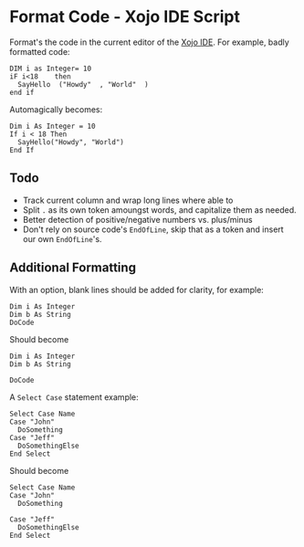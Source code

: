 Format Code - Xojo IDE Script
=============================

Format's the code in the current editor of the [Xojo IDE](http://www.xojo.com).
For example, badly formatted code:

    DIM i as Integer= 10
    iF i<18    then
      SayHello  ("Howdy"  , "World"  )
    end if
    
Automagically becomes:

    Dim i As Integer = 10
    If i < 18 Then
      SayHello("Howdy", "World")
    End If    

Todo
----

* Track current column and wrap long lines where able to
* Split `.` as its own token amoungst words, and capitalize them as 
  needed.
* Better detection of positive/negative numbers vs. plus/minus
* Don't rely on source code's `EndOfLine`, skip that as a token and insert
  our own `EndOfLine`'s.

Additional Formatting
---------------------

With an option, blank lines should be added for clarity, for example:

    Dim i As Integer
    Dim b As String
    DoCode
 
Should become
 
    Dim i As Integer
    Dim b As String

    DoCode

A `Select Case` statement example:

    Select Case Name
    Case "John"
      DoSomething
    Case "Jeff"
      DoSomethingElse
    End Select
 
Should become

    Select Case Name
    Case "John"
      DoSomething

    Case "Jeff"
      DoSomethingElse
    End Select
